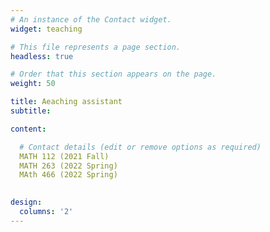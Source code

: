 ```yaml
---
# An instance of the Contact widget.
widget: teaching

# This file represents a page section.
headless: true

# Order that this section appears on the page.
weight: 50

title: Aeaching assistant
subtitle:

content:

  # Contact details (edit or remove options as required)
  MATH 112 (2021 Fall)
  MATH 263 (2022 Spring)
  MAth 466 (2022 Spring)
    

design:
  columns: '2'
---
```

